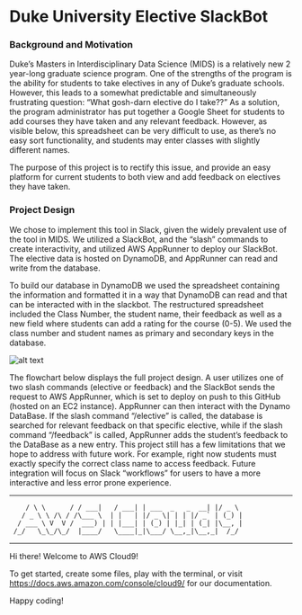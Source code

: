 # Duke University Elective SlackBot

### Background and Motivation

Duke’s Masters in Interdisciplinary Data Science (MIDS) is a relatively new 2 year-long graduate science program. One of the strengths of the program is the ability for students to take electives in any of Duke’s graduate schools. However, this leads to a somewhat predictable and simultaneously frustrating question: “What gosh-darn elective do I take??” As a solution, the program administrator has put together a Google Sheet for students to add courses they have taken and any relevant feedback. However, as visible below, this spreadsheet can be very difficult to use, as there’s no easy sort functionality, and students may enter classes with slightly different names.



The purpose of this project is to rectify this issue, and provide an easy platform for current students to both view and add feedback on electives they have taken.

### Project Design

We chose to implement this tool in Slack, given the widely prevalent use of the tool in MIDS. We utilized a SlackBot, and the “slash” commands to create interactivity, and utilized AWS AppRunner to deploy our SlackBot. The elective data is hosted on DynamoDB, and AppRunner can read and write from the database.

To build our database in DynamoDB we used the spreadsheet containing the information and formatted it in a way that DynamoDB can read and that can be interacted with in the slackbot. The restructured spreadsheet included the Class Number, the student name, their feedback as well as a new field where students can add a rating for the course (0-5). We used the class number and student names as primary and secondary keys in the database.

![alt text](https://user-images.githubusercontent.com/87722995/145469450-7b21b655-6284-4af3-8b7d-8d8543003e26.jpg)

The flowchart below displays the full project design. A user utilizes one of two slash commands (elective or feedback) and the SlackBot sends the request to AWS AppRunner, which is set to deploy on push to this GitHub (hosted on an EC2 instance). AppRunner can then interact with the Dynamo DataBase. If the slash command “/elective” is called, the database is searched for relevant feedback on that specific elective, while if the slash command “/feedback” is called, AppRunner adds the student’s feedback to the DataBase as a new entry.
This project still has a few limitations that we hope to address with future work. For example, right now students must exactly specify the correct class name to access feedback. Future integration will focus on Slack “workflows” for users to have a more interactive and less error prone experience.



___        ______     ____ _                 _  ___  
        / \ \      / / ___|   / ___| | ___  _   _  __| |/ _ \ 
       / _ \ \ /\ / /\___ \  | |   | |/ _ \| | | |/ _` | (_) |
      / ___ \ V  V /  ___) | | |___| | (_) | |_| | (_| |\__, |
     /_/   \_\_/\_/  |____/   \____|_|\___/ \__,_|\__,_|  /_/ 
 ----------------------------------------------------------------- 


Hi there! Welcome to AWS Cloud9!

To get started, create some files, play with the terminal,
or visit https://docs.aws.amazon.com/console/cloud9/ for our documentation.

Happy coding!

